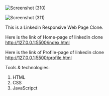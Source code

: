![Screenshot (310)](https://user-images.githubusercontent.com/95771731/197395069-04670eea-37be-4893-9f22-67e3b8c75378.png)

![Screenshot (311)](https://user-images.githubusercontent.com/95771731/197395130-1b6f48be-3718-4f15-93cc-ae63dc552c6f.png)

This is a Linkedin Responsive Web Page Clone.

Here is the link of Home-page of linkedin clone
http://127.0.0.1:5500/index.html

Here is the link of Profile-page of linkedin clone
http://127.0.0.1:5500/profile.html

Tools & technologies: 

1. HTML
2. CSS
3. JavaScripct

